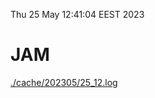 Thu 25 May 12:41:04 EEST 2023
# JAM
<a href='./cache/202305/25_12.log'>./cache/202305/25_12.log</a>
